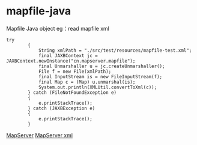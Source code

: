 # mapfile-java
Mapfile Java object
eg：read mapfile xml
```
try
        {
            String xmlPath = "./src/test/resources/mapfile-test.xml";
            final JAXBContext jc = JAXBContext.newInstance("cn.mapserver.mapfile");
            final Unmarshaller u = jc.createUnmarshaller();
            File f = new File(xmlPath);
            final InputStream is = new FileInputStream(f);
            final Map c = (Map) u.unmarshal(is);
            System.out.println(XMLUtil.convertToXml(c));
        } catch (FileNotFoundException e)
        {
            e.printStackTrace();
        } catch (JAXBException e)
        {
            e.printStackTrace();
        }
```

[MapServer](https://github.com/MapServer/MapServer)
[MapServer xml](https://github.com/MapServer/MapServer/tree/main/xmlmapfile)